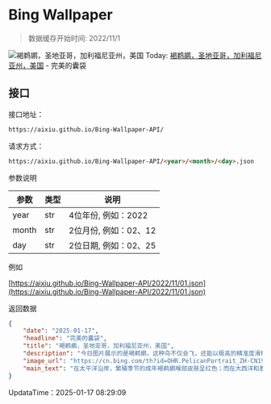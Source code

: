 # Bing Wallpaper

> 数据缓存开始时间: 2022/11/1

![褐鹈鹕，圣地亚哥，加利福尼亚州，美国](https://cn.bing.com/th?id=OHR.PelicanPortrait_ZH-CN1928504597_1920x1080.webp)
Today: [褐鹈鹕，圣地亚哥，加利福尼亚州，美国](https://cn.bing.com/th?id=OHR.PelicanPortrait_ZH-CN1928504597_1920x1080.webp) - 完美的囊袋

## 接口

接口地址：

```html
https://aixiu.github.io/Bing-Wallpaper-API/
```

请求方式：

```html
https://aixiu.github.io/Bing-Wallpaper-API/<year>/<month>/<day>.json
```

参数说明

| 参数 | 类型 | 说明 |
| - | - | - |
| year | str | 4位年份, 例如：2022 |
| month | str | 2位月份, 例如：02、12 |
| day | str | 2位日期, 例如：02、25 |

例如

[https://aixiu.github.io/Bing-Wallpaper-API/2022/11/01.json](https://aixiu.github.io/Bing-Wallpaper-API/2022/11/01.json)

返回数据

```json
{
    "date": "2025-01-17",
    "headline": "完美的囊袋",
    "title": "褐鹈鹕，圣地亚哥，加利福尼亚州，美国",
    "description": "今日图片展示的是褐鹈鹕，这种鸟不仅会飞，还能以极高的精准度滑翔、发现猎物并俯冲捕食。虽然它是全球八种鹈鹕中体型最小的成员，但褐鹈鹕仍属于大型鸟类，身长约4英尺，翼展达6.5英尺。褐鹈鹕是海洋鸟类，分布在美洲的大西洋海岸，从新泽西到亚马逊河口；在太平洋沿岸，从不列颠哥伦比亚到秘鲁的沿海地区，包括加拉帕戈斯群岛，都可以找到它们的身影。",
    "image_url": "https://cn.bing.com/th?id=OHR.PelicanPortrait_ZH-CN1928504597_1920x1080.webp",
    "main_text": "在太平洋沿岸，繁殖季节的成年褐鹈鹕喉部皮肤呈红色；而在大西洋和墨西哥湾沿岸，褐鹈鹕体型略小，喉部皮肤呈绿黑色。"
}
```

UpdataTime：2025-01-17 08:29:09
